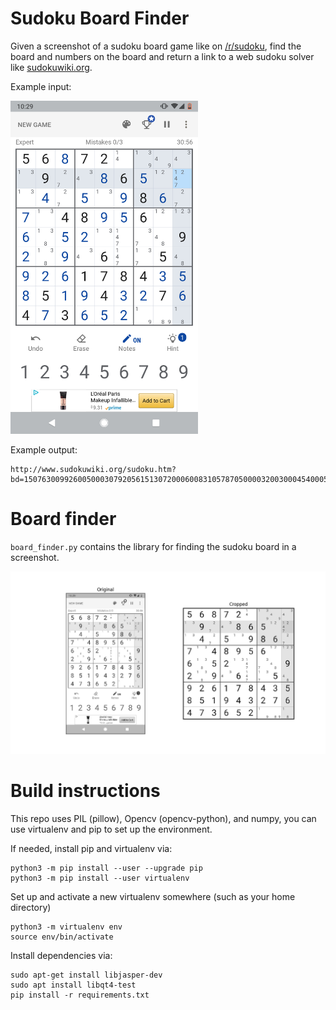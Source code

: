 # Sudoku Board Finder

Given a screenshot of a sudoku board game like on [/r/sudoku](https://www.reddit.com/r/sudoku/), 
find the board and numbers on the board and return a link to a web sudoku solver like [sudokuwiki.org](sudokuwiki.org).

Example input:

<img src="screenshot.png" width=300>

Example output:

```
http://www.sudokuwiki.org/sudoku.htm?bd=150763009926005000307920561513072000600831057870500003200300045400050802705200006
```

# Board finder

`board_finder.py` contains the library for finding the sudoku board in a screenshot.

<img src="board_finder_example.png" width=800>



# Build instructions

This repo uses PIL (pillow), Opencv (opencv-python), and numpy, you can use virtualenv and pip to set up the environment.

If needed, install pip and virtualenv via:

```
python3 -m pip install --user --upgrade pip
python3 -m pip install --user virtualenv
```

Set up and activate a new virtualenv somewhere (such as your home directory)
```
python3 -m virtualenv env
source env/bin/activate
```

Install dependencies via:
```
sudo apt-get install libjasper-dev
sudo apt install libqt4-test
pip install -r requirements.txt
```


